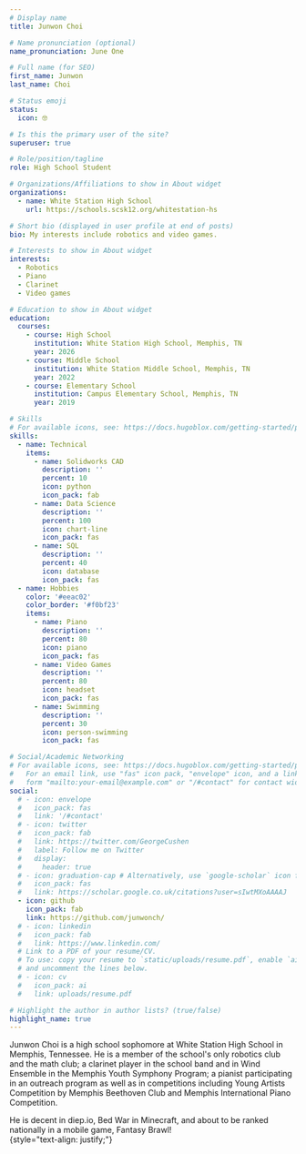 ```yaml
---
# Display name
title: Junwon Choi

# Name pronunciation (optional)
name_pronunciation: June One

# Full name (for SEO)
first_name: Junwon
last_name: Choi

# Status emoji
status:
  icon: 🤓

# Is this the primary user of the site?
superuser: true

# Role/position/tagline
role: High School Student

# Organizations/Affiliations to show in About widget
organizations:
  - name: White Station High School
    url: https://schools.scsk12.org/whitestation-hs

# Short bio (displayed in user profile at end of posts)
bio: My interests include robotics and video games.

# Interests to show in About widget
interests:
  - Robotics
  - Piano
  - Clarinet
  - Video games

# Education to show in About widget
education:
  courses:
    - course: High School
      institution: White Station High School, Memphis, TN
      year: 2026
    - course: Middle School
      institution: White Station Middle School, Memphis, TN
      year: 2022
    - course: Elementary School
      institution: Campus Elementary School, Memphis, TN
      year: 2019

# Skills
# For available icons, see: https://docs.hugoblox.com/getting-started/page-builder/#icons
skills:
  - name: Technical
    items:
      - name: Solidworks CAD
        description: ''
        percent: 10
        icon: python
        icon_pack: fab
      - name: Data Science
        description: ''
        percent: 100
        icon: chart-line
        icon_pack: fas
      - name: SQL
        description: ''
        percent: 40
        icon: database
        icon_pack: fas
  - name: Hobbies
    color: '#eeac02'
    color_border: '#f0bf23'
    items:
      - name: Piano
        description: ''
        percent: 80
        icon: piano
        icon_pack: fas
      - name: Video Games
        description: ''
        percent: 80
        icon: headset
        icon_pack: fas
      - name: Swimming
        description: ''
        percent: 30
        icon: person-swimming
        icon_pack: fas

# Social/Academic Networking
# For available icons, see: https://docs.hugoblox.com/getting-started/page-builder/#icons
#   For an email link, use "fas" icon pack, "envelope" icon, and a link in the
#   form "mailto:your-email@example.com" or "/#contact" for contact widget.
social:
  # - icon: envelope
  #   icon_pack: fas
  #   link: '/#contact'
  # - icon: twitter
  #   icon_pack: fab
  #   link: https://twitter.com/GeorgeCushen
  #   label: Follow me on Twitter
  #   display:
  #     header: true
  # - icon: graduation-cap # Alternatively, use `google-scholar` icon from `ai` icon pack
  #   icon_pack: fas
  #   link: https://scholar.google.co.uk/citations?user=sIwtMXoAAAAJ
  - icon: github
    icon_pack: fab
    link: https://github.com/junwonch/
  # - icon: linkedin
  #   icon_pack: fab
  #   link: https://www.linkedin.com/
  # Link to a PDF of your resume/CV.
  # To use: copy your resume to `static/uploads/resume.pdf`, enable `ai` icons in `params.yaml`,
  # and uncomment the lines below.
  # - icon: cv
  #   icon_pack: ai
  #   link: uploads/resume.pdf

# Highlight the author in author lists? (true/false)
highlight_name: true
---
```


Junwon Choi is a high school sophomore at White Station High School in Memphis, Tennessee. He is a member of the school's only robotics club and the math club; a clarinet player in the school band and in Wind Ensemble in the Memphis Youth Symphony Program; a pianist participating in an outreach program as well as in competitions including Young Artists Competition by Memphis Beethoven Club and Memphis International Piano Competition.

He is decent in diep.io, Bed War in Minecraft, and about to be ranked nationally in a mobile game, Fantasy Brawl!  
{style="text-align: justify;"}
